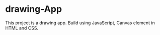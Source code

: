 # drawing-App
This project is a drawing app. Build using JavaScript, Canvas element in HTML and CSS.
